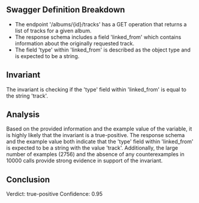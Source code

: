## Swagger Definition Breakdown
- The endpoint '/albums/{id}/tracks' has a GET operation that returns a list of tracks for a given album.
- The response schema includes a field 'linked_from' which contains information about the originally requested track.
- The field 'type' within 'linked_from' is described as the object type and is expected to be a string.

## Invariant
The invariant is checking if the 'type' field within 'linked_from' is equal to the string 'track'.

## Analysis
Based on the provided information and the example value of the variable, it is highly likely that the invariant is a true-positive. The response schema and the example value both indicate that the 'type' field within 'linked_from' is expected to be a string with the value 'track'. Additionally, the large number of examples (2756) and the absence of any counterexamples in 10000 calls provide strong evidence in support of the invariant.

## Conclusion
Verdict: true-positive
Confidence: 0.95
